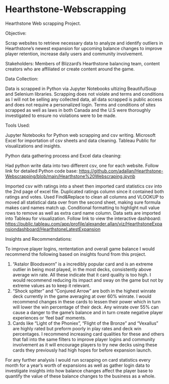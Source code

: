 # Hearthstone-Webscrapping
Hearthstone Web scrapping Project.

Objective:

Scrap websites to retrieve necessary data to analyze and identify outliers in Hearthstone’s newest expansion for upcoming balance changes to improve player retention, increase daily users and community involvement.

Stakeholders: Members of Blizzard’s Hearthstone balancing team, content creators who are affiliated or create content around the game.

Data Collection:

 Data is scrapped in Python via Jupyter Notebooks ultizing BeautifulSoup and Selenium libraries. Scrapping does not violate and terms and conditions as I will not be selling any collected data, all data scrapped is public access and does not require a personalized login. Terms and conditions of sites scrapped as well as laws in both Canada and the U.S were thoroughly investigated to ensure no violations were to be made. 

Tools Used:

  Jupyter Notebooks for Python web scrapping and csv writing. 
  Microsoft Excel for importation of csv sheets and data cleaning.
  Tableau Public for visualizations and insights.


Python data gathering process and Excel data cleaning:

Had python write data into two different csv, one for each website. 
Follow link for detailed Python code base: https://github.com/adallan/Hearthstone-Webscrapping/blob/main/Hearthstone%20Webscraping.ipynb

Imported csv with ratings into a sheet then imported card statistics csv into the 2nd page of excel file. Duplicated ratings column since it contained both ratings and votes. Used Find&Replace to clean all columns and VLOOKUP to moved all statistical data over from the second sheet, making sure formula makes card names match up. Conditional formatting to highlight null value rows to remove as well as extra card name column. Data sets are imported into Tableau for visualization. 
Follow link to view the interactive dashboard: https://public.tableau.com/app/profile/alexander.allan/viz/HearthstoneExpansiondashboard/HearthstoneLatestExpansion

Insights and Recommendations:

To improve player logins, rententation and overall game balance I would recommend the following based on insights found from this project.

1) “Astalor Bloodsworn” is a incredibly popular card and is an extreme outlier in being most played, in the most decks, consistently above average win rate. All these indicate that it card quality is too high. I would recommend reducing its impact and sway on the game but not by extreme values as to keep it relevant.
2) “Shock spitter” and “Conjured Arrow” are both in the highest winrate deck currently in the game averaging at over 60% winrate. I would recommend changes in these cards to lessen their power which in turn will lower the win percentage of their deck. Any winrate over 55% can cause a danger to the game’s balance and in turn create negative player experiences or ‘feel bad’ moments.
3) Cards like “Light of the Phoniex”, “Flight of the Bronze” and  “Vexallus” are highly rated but preform poorly in play rates and deck win percentages. I recommend increasing card qualities for these and others that fall into the same filters to improve player logins and community involvement as it will encourage players to try new decks using these cards they previously had high hopes for before expansion launch.

For any further analysis I would run scrapping on card statistics every month for a year’s worth of expansions as well as gather login data to investigate insights into how balance changes affect the player base to quantify the value of these balance changes to the business as a whole.
